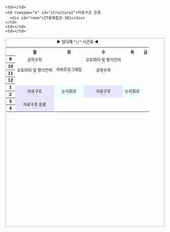 <!DOCTYPE html>
<html>
<head>
<meta charset="UTF-8">
<title>시간표</title>
<style>
  table{
      border: 2px solid #d2d2d2;
      border-collapse: collapse;
      font-size: 0.9em;
      margin: auto;
      text-align: center;
  }

  th, td{
      border: 1px solid #d2d2d2;
      border-collapse: collapse;
  }

  th{
      height: 5px;
  }

  td {
      width: 150px;
      height: 30px;
  }
  #title{
      font-size: 2rem;
      text-align: center; /*텍스트를 중간으로*/
      border-bottom: 1px solid gray;
      margin:0;
  }

  #sub{
      color: white;
      text-align: center;
  }
  #time{
      color: black;
  }

  #EngineeringMathematics{
      background-color:#FFE4E1;
  }

  #JAVA{
      background-color:#F0FFF0;
  }

  #logic{
      background-color:#97a8d6;
  }

  #auto{
      background-color:#FFFFE0;
  }
  #structure{
      background-color: #E6E6FA;
  }
  #structure2{
      background-color: #E6E6FA;
  }
  #room{
      font-size: 0.1rem;
  }
</style>
</head>
<body>
<table width=400 height="600" style="color: #121212">
<caption>▶   정다혜 ^∪^ 시간표  ◀</caption>
  <tr width=19%>
    <th></th>
    <th>월</th>
    <th>화</th>
    <th>수</th>
    <th>목</th>
    <th>금</th>
  </tr>
  <tr>
    <th rowspan="2" id="time">9</th>
    <td rowspan="3" id="EngineeringMathematics">공학수학
        <div id="room">IT융복합관-351</div>
    </td>
    <td rowspan="8" id="JAVA">자바프로그래밍
        <div id="room">IT융복합관-224</div>
    </td>
    <td rowspan="3" id="auto">오토마타 및 형식언어
      <div id="room">IT융복합관-B102</div>
    </td>
    <td></td>
    <td></td>
  </tr>
  <tr>
    <td></td>
    <td></td>
  </tr>
  <tr>
    <th rowspan="2">10</th>
    <td></td>
    <td></td>
  </tr>
  <tr>
    <td rowspan="3" id="auto">오토마타 및 형식언어
      <div id="room">IT융복합관-B102</div>
    </td>
    <td rowspan="3" id="EngineeringMathematics">공학수학
        <div id="room">IT융복합관-351</div>
    </td>
    <td></td>
    <td></td>
  </tr>
  <tr>
    <th rowspan="2">11</th>
    <td></td>
    <td></td>
  </tr>
  <tr>
    <td></td>
    <td></td>

  </tr>
  <tr>
    <th rowspan="2">12</th>
    <td></td>
    <td></td>
    <td></td>
    <td></td>
  </tr>
  <tr>
    <td></td>
    <td></td>
    <td></td>
    <td></td>

  </tr>
  <tr>
    <th rowspan="2">1</th>
    <td></td>
    <td></td>
    <td></td>
    <td></td>
    <td></td>
  </tr>
  <tr>
    <td rowspan="3" id="structure">자료구조
     <div id="room">IT융복합관-345</div>
  </td>
    <td rowspan="3" style="background-color: #F0FFFF">논리회로
     <div id="room">IT4호관-104</div>
    </td>
    <td rowspan="3" id="structure">자료구조
     <div id="room">IT융복합관-345</div>
  </td>
  <td rowspan="3" style="background-color: #F0FFFF">논리회로
   <div id="room">IT4호관-104</div>
  </td>
    <td></td>
  </tr>

  <tr>
    <th rowspan="2">2</th>
    <td></td>
  </tr>
  <tr>
    <td></td>

  </tr>

  <tr>
    <th rowspan="2">3</th>
    <td rowspan="4" id="structure2">자료구조 응용
      <div id="room">IT융복합관-301</div>
    </td>

    <td></td>
    <td rowspan="4" id="structure2">자료구조 응용
      <div id="room">IT융복합관-301</div>
    </td>
    <td></td>
    <td></td>
  </tr>
  <tr>
    <td></td>
    <td></td>
    <td></td>
  </tr>
  <tr>
    <th rowspan="2">4</th>
    <td></td>
    <td></td>
    <td></td>
  </tr>
  <tr>
    <td></td>
    <td></td>
    <td></td>
  </tr>


</table>

</body>
</html>
